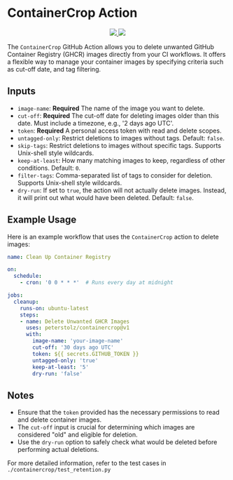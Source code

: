 # ContainerCrop Action
<p align="center">
<a href="https://github.com/PeterStolz/ContainerCrop/actions/workflows/pytests.yaml"><img src="https://github.com/PeterStolz/ContainerCrop/actions/workflows/pytests.yaml/badge.svg"/>
</a>
<a href="https://codecov.io/gh/PeterStolz/ContainerCrop" >
 <img src="https://codecov.io/gh/PeterStolz/ContainerCrop/graph/badge.svg?token=32RZF4Y1Q2"/>
 </a>
 </p>

The `ContainerCrop` GitHub Action allows you to delete unwanted GitHub Container Registry (GHCR) images directly from your CI workflows. It offers a flexible way to manage your container images by specifying criteria such as cut-off date, and tag filtering.

## Inputs

- `image-name`: **Required** The name of the image you want to delete.
- `cut-off`: **Required** The cut-off date for deleting images older than this date. Must include a timezone, e.g., '2 days ago UTC'.
- `token`: **Required** A personal access token with read and delete scopes.
- `untagged-only`: Restrict deletions to images without tags. Default: `false`.
- `skip-tags`: Restrict deletions to images without specific tags. Supports Unix-shell style wildcards.
- `keep-at-least`: How many matching images to keep, regardless of other conditions. Default: `0`.
- `filter-tags`: Comma-separated list of tags to consider for deletion. Supports Unix-shell style wildcards.
- `dry-run`: If set to `true`, the action will not actually delete images. Instead, it will print out what would have been deleted. Default: `false`.

## Example Usage

Here is an example workflow that uses the `ContainerCrop` action to delete images:

```yaml
name: Clean Up Container Registry

on:
  schedule:
    - cron: '0 0 * * *'  # Runs every day at midnight

jobs:
  cleanup:
    runs-on: ubuntu-latest
    steps:
    - name: Delete Unwanted GHCR Images
      uses: peterstolz/containercrop@v1
      with:
        image-name: 'your-image-name'
        cut-off: '30 days ago UTC'
        token: ${{ secrets.GITHUB_TOKEN }}
        untagged-only: 'true'
        keep-at-least: '5'
        dry-run: 'false'
```

## Notes

- Ensure that the `token` provided has the necessary permissions to read and delete container images.
- The `cut-off` input is crucial for determining which images are considered "old" and eligible for deletion.
- Use the `dry-run` option to safely check what would be deleted before performing actual deletions.

For more detailed information, refer to the test cases in `./containercrop/test_retention.py`
